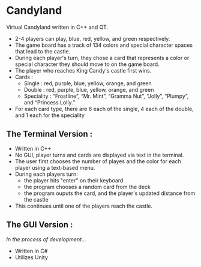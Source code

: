 # Candyland
Virtual Candyland written in C++ and QT.
* 2-4 players can play, blue, red, yellow, and green respectively.
* The game board has a track of 134 colors and special character spaces that lead to the castle. 
* During each player's turn, they chose a card that represents a color or special character they should move to on the game board.
* The player who reaches King Candy's castle first wins.
* Cards : 
  * Single : red, purple, blue, yellow, orange, and green
  * Double : red, purple, blue, yellow, orange, and green
  * Speciality : “Frostline”, “Mr. Mint”, “Gramma Nut”, “Jolly”, “Plumpy”, and “Princess Lolly.”
* For each card type, there are 6 each of the single, 4 each of the double, and 1 each for the speciality

## The Terminal Version : ##
* Written in C++
* No GUI, player turns and cards are displayed via text in the terminal.
* The user first chooses the number of playes and the color for each player using a text-based menu.
* During each players turn:
  * the player hits "enter" on their keyboard 
  * the program chooses a random card from the deck
  * the program ouputs the card, and the player's updated distance from the castle
* This continues until one of the players reach the castle.

## The GUI Version : ##
*In the process of development...*
* Written in C#
* Utilizes Unity
  
